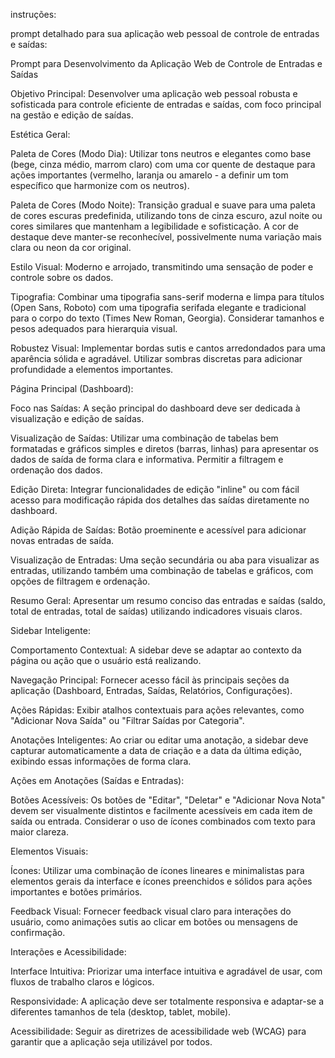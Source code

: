 instruções:

 prompt detalhado para sua aplicação web pessoal de controle de entradas e saídas:

Prompt para Desenvolvimento da Aplicação Web de Controle de Entradas e Saídas

Objetivo Principal: Desenvolver uma aplicação web pessoal robusta e sofisticada para controle eficiente de entradas e saídas, com foco principal na gestão e edição de saídas.

Estética Geral:

Paleta de Cores (Modo Dia): Utilizar tons neutros e elegantes como base (bege, cinza médio, marrom claro) com uma cor quente de destaque para ações importantes (vermelho, laranja ou amarelo - a definir um tom específico que harmonize com os neutros).

Paleta de Cores (Modo Noite): Transição gradual e suave para uma paleta de cores escuras predefinida, utilizando tons de cinza escuro, azul noite ou cores similares que mantenham a legibilidade e sofisticação. A cor de destaque deve manter-se reconhecível, possivelmente numa variação mais clara ou neon da cor original.

Estilo Visual: Moderno e arrojado, transmitindo uma sensação de poder e controle sobre os dados.

Tipografia: Combinar uma tipografia sans-serif moderna e limpa para títulos (Open Sans, Roboto) com uma tipografia serifada elegante e tradicional para o corpo do texto (Times New Roman, Georgia). Considerar tamanhos e pesos adequados para hierarquia visual.

Robustez Visual: Implementar bordas sutis e cantos arredondados para uma aparência sólida e agradável. Utilizar sombras discretas para adicionar profundidade a elementos importantes.

Página Principal (Dashboard):

Foco nas Saídas: A seção principal do dashboard deve ser dedicada à visualização e edição de saídas.

Visualização de Saídas: Utilizar uma combinação de tabelas bem formatadas e gráficos simples e diretos (barras, linhas) para apresentar os dados de saída de forma clara e informativa. Permitir a filtragem e ordenação dos dados.

Edição Direta: Integrar funcionalidades de edição "inline" ou com fácil acesso para modificação rápida dos detalhes das saídas diretamente no dashboard.

Adição Rápida de Saídas: Botão proeminente e acessível para adicionar novas entradas de saída.

Visualização de Entradas: Uma seção secundária ou aba para visualizar as entradas, utilizando também uma combinação de tabelas e gráficos, com opções de filtragem e ordenação.

Resumo Geral: Apresentar um resumo conciso das entradas e saídas (saldo, total de entradas, total de saídas) utilizando indicadores visuais claros.

Sidebar Inteligente:

Comportamento Contextual: A sidebar deve se adaptar ao contexto da página ou ação que o usuário está realizando.

Navegação Principal: Fornecer acesso fácil às principais seções da aplicação (Dashboard, Entradas, Saídas, Relatórios, Configurações).

Ações Rápidas: Exibir atalhos contextuais para ações relevantes, como "Adicionar Nova Saída" ou "Filtrar Saídas por Categoria".

Anotações Inteligentes: Ao criar ou editar uma anotação, a sidebar deve capturar automaticamente a data de criação e a data da última edição, exibindo essas informações de forma clara.

Ações em Anotações (Saídas e Entradas):

Botões Acessíveis: Os botões de "Editar", "Deletar" e "Adicionar Nova Nota" devem ser visualmente distintos e facilmente acessíveis em cada item de saída ou entrada. Considerar o uso de ícones combinados com texto para maior clareza.

Elementos Visuais:

Ícones: Utilizar uma combinação de ícones lineares e minimalistas para elementos gerais da interface e ícones preenchidos e sólidos para ações importantes e botões primários.

Feedback Visual: Fornecer feedback visual claro para interações do usuário, como animações sutis ao clicar em botões ou mensagens de confirmação.

Interações e Acessibilidade:

Interface Intuitiva: Priorizar uma interface intuitiva e agradável de usar, com fluxos de trabalho claros e lógicos.

Responsividade: A aplicação deve ser totalmente responsiva e adaptar-se a diferentes tamanhos de tela (desktop, tablet, mobile).

Acessibilidade: Seguir as diretrizes de acessibilidade web (WCAG) para garantir que a aplicação seja utilizável por todos.